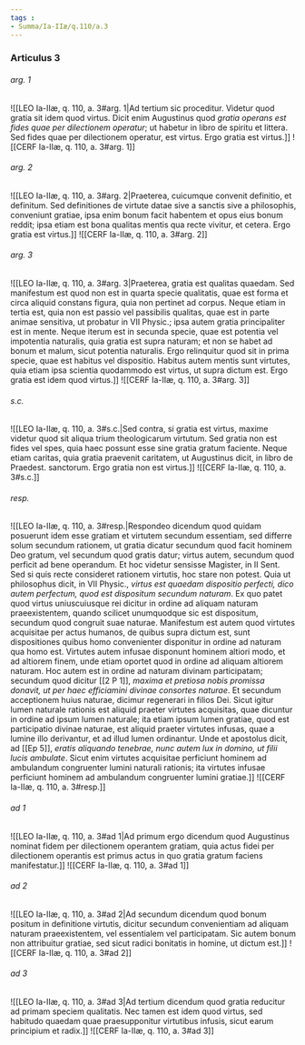 ```yaml
---
tags : 
- Summa/Ia-IIæ/q.110/a.3
---
```


### Articulus 3

###### arg. 1
![[LEO Ia-IIæ, q. 110, a. 3#arg. 1|Ad tertium sic proceditur. Videtur quod gratia sit idem quod virtus. Dicit enim Augustinus quod *gratia operans est fides quae per dilectionem operatur*; ut habetur in libro de spiritu et littera. Sed fides quae per dilectionem operatur, est virtus. Ergo gratia est virtus.]]
![[CERF Ia-IIæ, q. 110, a. 3#arg. 1]]

###### arg. 2
![[LEO Ia-IIæ, q. 110, a. 3#arg. 2|Praeterea, cuicumque convenit definitio, et definitum. Sed definitiones de virtute datae sive a sanctis sive a philosophis, conveniunt gratiae, ipsa enim bonum facit habentem et opus eius bonum reddit; ipsa etiam est bona qualitas mentis qua recte vivitur, et cetera. Ergo gratia est virtus.]]
![[CERF Ia-IIæ, q. 110, a. 3#arg. 2]]

###### arg. 3
![[LEO Ia-IIæ, q. 110, a. 3#arg. 3|Praeterea, gratia est qualitas quaedam. Sed manifestum est quod non est in quarta specie qualitatis, quae est forma et circa aliquid constans figura, quia non pertinet ad corpus. Neque etiam in tertia est, quia non est passio vel passibilis qualitas, quae est in parte animae sensitiva, ut probatur in VII Physic.; ipsa autem gratia principaliter est in mente. Neque iterum est in secunda specie, quae est potentia vel impotentia naturalis, quia gratia est supra naturam; et non se habet ad bonum et malum, sicut potentia naturalis. Ergo relinquitur quod sit in prima specie, quae est habitus vel dispositio. Habitus autem mentis sunt virtutes, quia etiam ipsa scientia quodammodo est virtus, ut supra dictum est. Ergo gratia est idem quod virtus.]]
![[CERF Ia-IIæ, q. 110, a. 3#arg. 3]]

###### s.c.
![[LEO Ia-IIæ, q. 110, a. 3#s.c.|Sed contra, si gratia est virtus, maxime videtur quod sit aliqua trium theologicarum virtutum. Sed gratia non est fides vel spes, quia haec possunt esse sine gratia gratum faciente. Neque etiam caritas, quia gratia praevenit caritatem, ut Augustinus dicit, in libro de Praedest. sanctorum. Ergo gratia non est virtus.]]
![[CERF Ia-IIæ, q. 110, a. 3#s.c.]]

###### resp.
![[LEO Ia-IIæ, q. 110, a. 3#resp.|Respondeo dicendum quod quidam posuerunt idem esse gratiam et virtutem secundum essentiam, sed differre solum secundum rationem, ut gratia dicatur secundum quod facit hominem Deo gratum, vel secundum quod gratis datur; virtus autem, secundum quod perficit ad bene operandum. Et hoc videtur sensisse Magister, in II Sent. Sed si quis recte consideret rationem virtutis, hoc stare non potest. Quia ut philosophus dicit, in VII Physic., *virtus est quaedam dispositio perfecti, dico autem perfectum, quod est dispositum secundum naturam*. Ex quo patet quod virtus uniuscuiusque rei dicitur in ordine ad aliquam naturam praeexistentem, quando scilicet unumquodque sic est dispositum, secundum quod congruit suae naturae. Manifestum est autem quod virtutes acquisitae per actus humanos, de quibus supra dictum est, sunt dispositiones quibus homo convenienter disponitur in ordine ad naturam qua homo est. Virtutes autem infusae disponunt hominem altiori modo, et ad altiorem finem, unde etiam oportet quod in ordine ad aliquam altiorem naturam. Hoc autem est in ordine ad naturam divinam participatam; secundum quod dicitur [[2 P 1]], *maxima et pretiosa nobis promissa donavit, ut per haec efficiamini divinae consortes naturae*. Et secundum acceptionem huius naturae, dicimur regenerari in filios Dei. Sicut igitur lumen naturale rationis est aliquid praeter virtutes acquisitas, quae dicuntur in ordine ad ipsum lumen naturale; ita etiam ipsum lumen gratiae, quod est participatio divinae naturae, est aliquid praeter virtutes infusas, quae a lumine illo derivantur, et ad illud lumen ordinantur. Unde et apostolus dicit, ad [[Ep 5]], *eratis aliquando tenebrae, nunc autem lux in domino, ut filii lucis ambulate*. Sicut enim virtutes acquisitae perficiunt hominem ad ambulandum congruenter lumini naturali rationis; ita virtutes infusae perficiunt hominem ad ambulandum congruenter lumini gratiae.]]
![[CERF Ia-IIæ, q. 110, a. 3#resp.]]

###### ad 1
![[LEO Ia-IIæ, q. 110, a. 3#ad 1|Ad primum ergo dicendum quod Augustinus nominat fidem per dilectionem operantem gratiam, quia actus fidei per dilectionem operantis est primus actus in quo gratia gratum faciens manifestatur.]]
![[CERF Ia-IIæ, q. 110, a. 3#ad 1]]

###### ad 2
![[LEO Ia-IIæ, q. 110, a. 3#ad 2|Ad secundum dicendum quod bonum positum in definitione virtutis, dicitur secundum convenientiam ad aliquam naturam praeexistentem, vel essentialem vel participatam. Sic autem bonum non attribuitur gratiae, sed sicut radici bonitatis in homine, ut dictum est.]]
![[CERF Ia-IIæ, q. 110, a. 3#ad 2]]

###### ad 3
![[LEO Ia-IIæ, q. 110, a. 3#ad 3|Ad tertium dicendum quod gratia reducitur ad primam speciem qualitatis. Nec tamen est idem quod virtus, sed habitudo quaedam quae praesupponitur virtutibus infusis, sicut earum principium et radix.]]
![[CERF Ia-IIæ, q. 110, a. 3#ad 3]]

